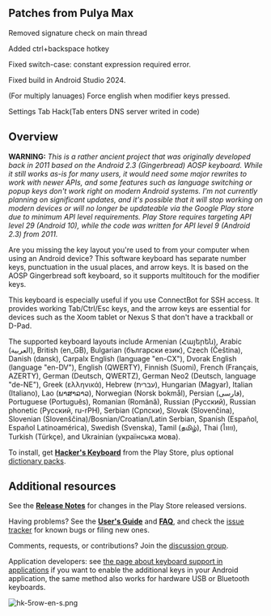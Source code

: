 ## Patches from Pulya Max ##
Removed signature check on main thread

Added ctrl+backspace hotkey

Fixed switch-case: constant expression required error. 

Fixed build in Android Studio 2024. 

(For multiply lanuages) Force english when modifier keys pressed. 

Settings Tab Hack(Tab enters DNS server writed in code)

## Overview ##

**WARNING:** *This is a rather ancient project that was originally developed back in 2011 based on the Android 2.3 (Gingerbread) AOSP keyboard. While it still works as-is for many users, it would need some major rewrites to work with newer APIs, and some features such as language switching or popup keys don't work right on modern Android systems. I'm not currently planning on significant updates, and it's possible that it will stop working on modern devices or will no longer be updateable via the Google Play store due to minimum API level requirements. Play Store requires targeting API level 29 (Android 10), while the code was written for API level 9 (Android 2.3) from 2011.*

Are you missing the key layout you're used to from your computer when using an Android device? This software keyboard has separate number keys, punctuation in the usual places, and arrow keys. It is based on the AOSP Gingerbread soft keyboard, so it supports multitouch for the modifier keys.

This keyboard is especially useful if you use ConnectBot for SSH access. It provides working Tab/Ctrl/Esc keys, and the arrow keys are essential for devices such as the Xoom tablet or Nexus S that don't have a trackball or D-Pad.

The supported keyboard layouts include Armenian (Հայերեն), Arabic (العربية),
British (en\_GB), Bulgarian (български език), Czech (Čeština), Danish (dansk),
Carpalx English (language "en-CX"), Dvorak English (language "en-DV"), English
(QWERTY), Finnish (Suomi), French (Français, AZERTY), German (Deutsch, QWERTZ),
German Neo2 (Deutsch, language "de-NE"),
Greek (ελληνικά), Hebrew (עברית), Hungarian (Magyar), Italian (Italiano), Lao
(ພາສາລາວ), Norwegian (Norsk bokmål), Persian (فارسی), Portuguese (Português),
Romanian (Română), Russian (Русский), Russian phonetic (Русский, ru-rPH),
Serbian (Српски), Slovak (Slovenčina), Slovenian
(Slovenščina)/Bosnian/Croatian/Latin Serbian, Spanish (Español, Español
Latinoamérica), Swedish (Svenska), Tamil (தமிழ்), Thai (ไทย), Turkish (Türkçe),
and Ukrainian (українська мова).

To install, get **[Hacker's
Keyboard](https://play.google.com/store/apps/details?id=org.pocketworkstation.pckeyboard)**
from the Play Store, plus optional [dictionary
packs](https://play.google.com/store/apps/developer?id=Klaus+Weidner).

## Additional resources ##

See the **[Release Notes](https://github.com/klausw/hackerskeyboard/wiki/ReleaseNotes)** for changes in the Play Store released versions.

Having problems? See the **[User's Guide](https://github.com/klausw/hackerskeyboard/wiki/UsersGuide)** and **[FAQ](https://github.com/klausw/hackerskeyboard/wiki/FrequentlyAskedQuestions)**, and check the [issue tracker](https://github.com/klausw/hackerskeyboard/issues) for known bugs or filing new ones.

Comments, requests, or contributions? Join the [discussion group](http://groups.google.com/group/hackerskeyboard/).

Application developers: see [the page about keyboard support in applications](https://github.com/klausw/hackerskeyboard/wiki/KeyboardSupportInApplications) if you want to enable the additional keys in your Android application, the same method also works for hardware USB or Bluetooth keyboards.

![hk-5row-en-s.png](hk-5row-en-s.png)
